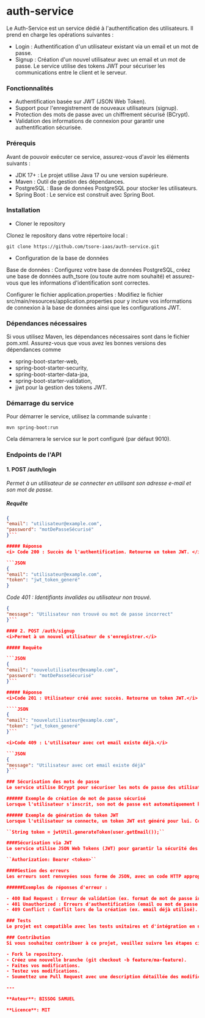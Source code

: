 # auth-service

Le Auth-Service est un service dédié à l'authentification des utilisateurs. Il prend en charge les opérations suivantes :

- Login : Authentification d'un utilisateur existant via un email et un mot de passe.
- Signup : Création d'un nouvel utilisateur avec un email et un mot de passe.
Le service utilise des tokens JWT pour sécuriser les communications entre le client et le serveur.

### Fonctionnalités
- Authentification basée sur JWT (JSON Web Token).
- Support pour l'enregistrement de nouveaux utilisateurs (signup).
- Protection des mots de passe avec un chiffrement sécurisé (BCrypt).
- Validation des informations de connexion pour garantir une authentification sécurisée.

### Prérequis
Avant de pouvoir exécuter ce service, assurez-vous d'avoir les éléments suivants :

- JDK 17+ : Le projet utilise Java 17 ou une version supérieure.
- Maven : Outil de gestion des dépendances.
- PostgreSQL : Base de données PostgreSQL pour stocker les utilisateurs.
- Spring Boot : Le service est construit avec Spring Boot.

### Installation
- Cloner le repository 

Clonez le repository dans votre répertoire local :

`` git clone https://github.com/tsore-iaas/auth-service.git ``

- Configuration de la base de données

Base de données : Configurez votre base de données PostgreSQL, créez une base de données auth_tsore (ou toute autre nom souhaité) et assurez-vous que les informations d'identification sont correctes.

Configurer le fichier application.properties : Modifiez le fichier src/main/resources/application.properties pour y inclure vos informations de connexion à la base de données ainsi que les configurations JWT.

### Dépendances nécessaires
Si vous utilisez Maven, les dépendances nécessaires sont dans le fichier pom.xml. Assurez-vous que vous avez les bonnes versions des dépendances comme 
- spring-boot-starter-web, 
- spring-boot-starter-security, 
- spring-boot-starter-data-jpa, 
- spring-boot-starter-validation,
- jjwt pour la gestion des tokens JWT.

### Démarrage du service
Pour démarrer le service, utilisez la commande suivante :

`` mvn spring-boot:run ``

Cela démarrera le service sur le port configuré (par défaut 9010).

### Endpoints de l'API
#### 1. POST /auth/login
<i> Permet à un utilisateur de se connecter en utilisant son adresse e-mail et son mot de passe. </i>

##### Requête
```JSON
{
"email": "utilisateur@example.com",
"password": "motDePasseSécurisé"
}```

##### Réponse
<i> Code 200 : Succès de l'authentification. Retourne un token JWT. </i>

```JSON
{
"email": "utilisateur@example.com",
"token": "jwt_token_generé"
}
```
<i>Code 401 : Identifiants invalides ou utilisateur non trouvé.</i>

```JSON
{
"message": "Utilisateur non trouvé ou mot de passe incorrect"
}```

#### 2. POST /auth/signup
<i>Permet à un nouvel utilisateur de s'enregistrer.</i>

##### Requête

```JSON
{
"email": "nouvelutilisateur@example.com",
"password": "motDePasseSécurisé"
}```

##### Réponse
<i>Code 201 : Utilisateur créé avec succès. Retourne un token JWT.</i>

````JSON
{
"email": "nouvelutilisateur@example.com",
"token": "jwt_token_generé"
}```

<i>Code 409 : L'utilisateur avec cet email existe déjà.</i>

```JSON
{
"message": "Utilisateur avec cet email existe déjà"
}```

### Sécurisation des mots de passe
Le service utilise BCrypt pour sécuriser les mots de passe des utilisateurs. Les mots de passe ne sont jamais stockés en clair dans la base de données, mais sont hachés avant d'être enregistrés.

###### Exemple de création de mot de passe sécurisé
Lorsque l'utilisateur s'inscrit, son mot de passe est automatiquement haché avec BCrypt avant d'être enregistré dans la base de données.

###### Exemple de génération de token JWT
Lorsque l'utilisateur se connecte, un token JWT est généré pour lui. Ce token est utilisé pour sécuriser les communications avec le service.

``String token = jwtUtil.generateToken(user.getEmail());``

####Sécurisation via JWT
Le service utilise JSON Web Tokens (JWT) pour garantir la sécurité des communications. Le token contient l'adresse e-mail de l'utilisateur et est signé avec une clé secrète. Ce token est ensuite renvoyé dans la réponse et doit être inclus dans l'en-tête Authorization des requêtes suivantes pour accéder aux ressources sécurisées.

``Authorization: Bearer <token>``

####Gestion des erreurs
Les erreurs sont renvoyées sous forme de JSON, avec un code HTTP approprié.

######Exemples de réponses d'erreur :

- 400 Bad Request : Erreur de validation (ex. format de mot de passe incorrect).
- 401 Unauthorized : Erreurs d'authentification (email ou mot de passe incorrect).
- 409 Conflict : Conflit lors de la création (ex. email déjà utilisé).

### Tests
Le projet est compatible avec les tests unitaires et d'intégration en utilisant JUnit et Mockito. Vous pouvez ajouter vos propres tests dans le répertoire src/test/java.

### Contribution
Si vous souhaitez contribuer à ce projet, veuillez suivre les étapes ci-dessous :

- Fork le repository.
- Créez une nouvelle branche (git checkout -b feature/ma-feature).
- Faites vos modifications.
- Testez vos modifications.
- Soumettez une Pull Request avec une description détaillée des modifications apportées.

---

**Auteur**: BISSOG SAMUEL

**Licence**: MIT